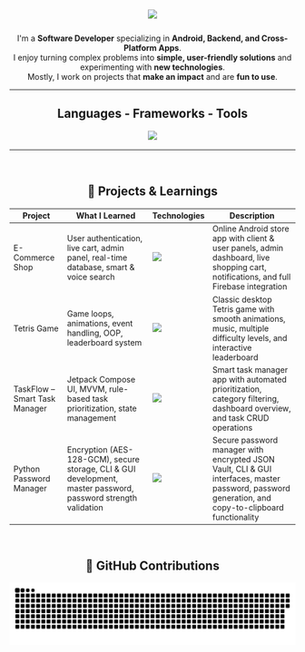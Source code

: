 <h1 align="center">
  <img src="https://readme-typing-svg.herokuapp.com/?font=Righteous&size=35&center=true&vCenter=true&width=500&height=70&duration=4000&lines=Hi+There!+👋;+I'm+Raz+Eini!" />
</h1>

<p align="center">
I'm a <strong>Software Developer</strong> specializing in <strong>Android, Backend, and Cross-Platform Apps</strong>.<br>
I enjoy turning complex problems into <strong>simple, user-friendly solutions</strong> and experimenting with <strong>new technologies</strong>.<br>
Mostly, I work on projects that <strong>make an impact</strong> and are <strong>fun to use</strong>.
</p>

<hr/>

<h2 align="center">Languages - Frameworks - Tools</h2>
<div align="center">
  <img src="https://skillicons.dev/icons?i=html,css,javascript,python,cs,java,kotlin,firebase,androidstudio,vscode,idea,pycharm,git,github" />
</div>

<hr/>

<br/>

<h2 align="center">📂 Projects & Learnings</h2>
<table align="center">
  <thead>
    <tr>
      <th>Project</th>
      <th>What I Learned</th>
      <th>Technologies</th>
      <th>Description</th>
    </tr>
  </thead>
  <tbody>
    <tr>
      <td>E-Commerce Shop</td>
      <td>User authentication, live cart, admin panel, real-time database, smart & voice search</td>
      <td>
        <img src="https://skillicons.dev/icons?i=java,firebase,androidstudio" width="150" />
      </td>
      <td>Online Android store app with client & user panels, admin dashboard, live shopping cart, notifications, and full Firebase integration</td>
    </tr>
    <tr>
      <td>Tetris Game</td>
      <td>Game loops, animations, event handling, OOP, leaderboard system</td>
      <td>
        <img src="https://skillicons.dev/icons?i=python,pygame" width="70" />
      </td>
      <td>Classic desktop Tetris game with smooth animations, music, multiple difficulty levels, and interactive leaderboard</td>
    </tr>
    <tr>
      <td>TaskFlow – Smart Task Manager</td>
      <td>Jetpack Compose UI, MVVM, rule-based task prioritization, state management</td>
      <td>
        <img src="https://skillicons.dev/icons?i=kotlin,androidstudio" width="70" />
      </td>
      <td>Smart task manager app with automated prioritization, category filtering, dashboard overview, and task CRUD operations</td>
    </tr>
    <tr>
      <td>Python Password Manager</td>
      <td>Encryption (AES-128-GCM), secure storage, CLI & GUI development, master password, password strength validation</td>
      <td>
        <img src="https://skillicons.dev/icons?i=python,tk,cli" width="160" />
      </td>
      <td>Secure password manager with encrypted JSON Vault, CLI & GUI interfaces, master password, password generation, and copy-to-clipboard functionality</td>
    </tr>
  </tbody>
</table>

<br/>

<h2 align="center">🐍 GitHub Contributions</h2>
<div align="center">
  <img alt="snake eating my contributions" src="https://raw.githubusercontent.com/RazEini/RazEini/output/github-contribution-grid-snake.svg" />
</div>
